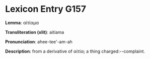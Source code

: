 # Lexicon Entry G157

**Lemma**: αἰτίαμα

**Transliteration (xlit)**: aitíama

**Pronunciation**: ahee-tee'-am-ah

**Description**:
from a derivative of αἰτία; a thing charged:--complaint.
